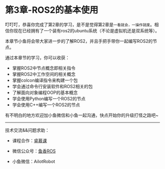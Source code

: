 # 第3章-ROS2的基本使用

叮叮叮，恭喜你完成了第2章的学习，是不是觉得第2章是`一看就会，一操作就废`。相信你现在已经拥有了一个装有ros2的ubuntu系统（不论是虚拟机还是双系统等）。

本章节小鱼将会带大家进一步的了解ROS2，并且手把手带你一起编写ROS2的节点。


通过本章节的学习，你可以收获：

- 掌握ROS2中节点概念即相关指令
- 掌握ROS2中工作空间的相关概念
- 掌握colcon编译指令来构建一个包                                                                                                                                   
- 学会通过命令行安装软件和ROS2相关的包
- 了解面向对象编程OOP的基本概念
- 学会使用Python编写一个ROS2的节点
- 学会使用C++编写一个ROS2的节点


有不明白的地方欢迎加小鱼微信和小鱼一起沟通，快点开始你的升级打怪之路吧~


------


技术交流&&问题求助：

- 课程合作：[睿慕课](https://www.aiimooc.com/mall/preshow-htm-itemid-705.html)

- 微信公众号：[鱼香ROS](https://fishros.com)

- 小鱼微信：AiIotRobot





